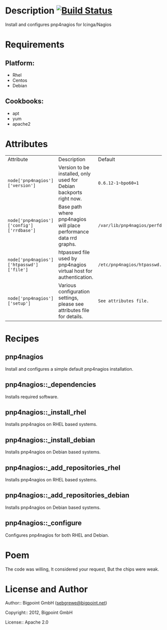 Description [![Build Status](https://travis-ci.org/Bigpoint/pnp4nagios.png?branch=next)](https://travis-ci.org/Bigpoint/pnp4nagios)
===========

Install and configures pnp4nagios for Icinga/Nagios

Requirements
============

## Platform:

* Rhel
* Centos
* Debian

## Cookbooks:

* apt
* yum
* apache2

Attributes
==========

<table>
  <tr>
    <td>Attribute</td>
    <td>Description</td>
    <td>Default</td>
  </tr>
  <tr>
    <td><code>node['pnp4nagios']['version']</code></td>
    <td>Version to be installed, only used for Debian backports right now.</td>
    <td><code>0.6.12-1~bpo60+1</code></td>
  </tr>
  <tr>
    <td><code>node['pnp4nagios']['config']['rrdbase']</code></td>
    <td>Base path where pnp4nagios will place performance data rrd graphs.</td>
    <td><code>/var/lib/pnp4nagios/perfdata/</code></td>
  </tr>
  <tr>
    <td><code>node['pnp4nagios']['htpasswd']['file']</code></td>
    <td>htpasswd file used by pnp4nagios virtual host for authentication.</td>
    <td><code>/etc/pnp4nagios/htpasswd.users</code></td>
  </tr>
  <tr>
    <td><code>node['pnp4nagios']['setup']</code></td>
    <td>Various configuration settings, please see attributes file for details.</td>
    <td><code>See attributes file.</code></td>
  </tr>
</table>

Recipes
=======

## pnp4nagios

Install and configures a simple default pnp4nagios installation.

## pnp4nagios::_dependencies

Installs required software.

## pnp4nagios::_install_rhel

Installs pnp4nagios on RHEL based systems.

## pnp4nagios::_install_debian

Installs pnp4nagios on Debian based systems.

## pnp4nagios::_add_repositories_rhel

Installs pnp4nagios on RHEL based systems.

## pnp4nagios::_add_repositories_debian

Installs pnp4nagios on Debian based systems.

## pnp4nagios::_configure

Configures pnp4nagios for both RHEL and Debian.

Poem
====

The code was willing,
It considered your request,
But the chips were weak.

License and Author
==================

Author:: Bigpoint GmbH (<sebgrewe@bigpoint.net>)

Copyright:: 2012, Bigpoint GmbH

License:: Apache 2.0
